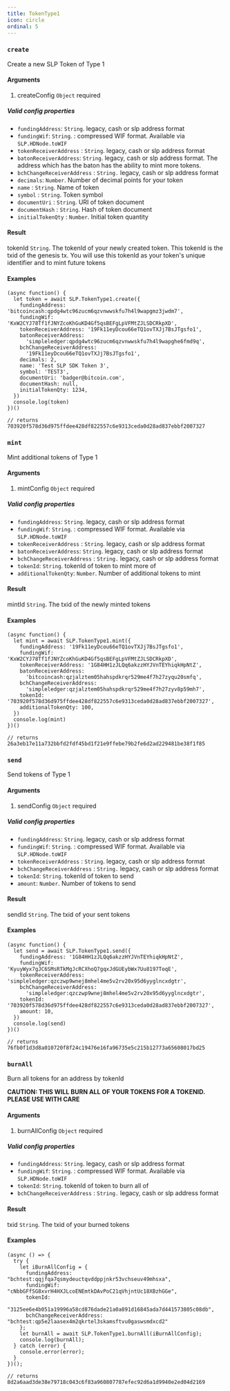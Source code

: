 ```yaml
---
title: TokenType1
icon: circle
ordinal: 5
---
```


### `create`

Create a new SLP Token of Type 1

#### Arguments

1.  createConfig `Object` required

##### Valid config properties

- `fundingAddress`: `String`. legacy, cash or slp address format
- `fundingWif`: `String`. : compressed WIF format. Available via `SLP.HDNode.toWIF`
- `tokenReceiverAddress` : `String`. legacy, cash or slp address format
- `batonReceiverAddress`: `String`. legacy, cash or slp address format. The address which has the baton has the ability to mint more tokens.
- `bchChangeReceiverAddress` : `String.` legacy, cash or slp address format
- `decimals`: `Number`. Number of decimal points for your token
- `name` : `String`. Name of token
- `symbol` : `String`. Token symbol
- `documentUri` : `String`. URI of token document
- `documentHash` : `String`. Hash of token document
- `initialTokenQty` : `Number`. Initial token quantity

#### Result

tokenId `String`. The tokenId of your newly created token. This tokenId is the txid of the genesis tx. You will use this tokenId as your token's unique identifier and to mint future tokens

#### Examples

    (async function() {
      let token = await SLP.TokenType1.create({
        fundingAddress: 'bitcoincash:qpdg4wtc96zucm6qzvnwwskfu7h4l9wapgmz3jwdm7',
        fundingWif: 'KxW2CYJ78Tf1fJNYZcoKhGuKD4Gf5qsBEFgLpVFMtZJLSDCRkpXD',
        tokenReceiverAddress: '19Fk11eyDcou66eTQ1ovTXJj7BsJTgsfo1',
        batonReceiverAddress:
          'simpleledger:qpdg4wtc96zucm6qzvnwwskfu7h4l9wapghe6fmd9q',
        bchChangeReceiverAddress:
          '19Fk11eyDcou66eTQ1ovTXJj7BsJTgsfo1',
        decimals: 2,
        name: 'Test SLP SDK Token 3',
        symbol: 'TEST3',
        documentUri: 'badger@bitcoin.com',
        documentHash: null,
        initialTokenQty: 1234,
      })
      console.log(token)
    })()

    // returns
    703920f578d36d975ffdee428df822557c6e9313ceda0d28ad837ebbf2007327

### `mint`

Mint additional tokens of Type 1

#### Arguments

1.  mintConfig `Object` required

##### Valid config properties

- `fundingAddress`: `String`. legacy, cash or slp address format
- `fundingWif`: `String`. : compressed WIF format. Available via `SLP.HDNode.toWIF`
- `tokenReceiverAddress` : `String`. legacy, cash or slp address format
- `batonReceiverAddress`: `String`. legacy, cash or slp address format
- `bchChangeReceiverAddress` : `String.` legacy, cash or slp address format
- `tokenId`: `String`. tokenId of token to mint more of
- `additionalTokenQty`: `Number`. Number of additional tokens to mint

#### Result

mintId `String`. The txid of the newly minted tokens

#### Examples

    (async function() {
      let mint = await SLP.TokenType1.mint({
        fundingAddress: '19Fk11eyDcou66eTQ1ovTXJj7BsJTgsfo1',
        fundingWif: 'KxW2CYJ78Tf1fJNYZcoKhGuKD4Gf5qsBEFgLpVFMtZJLSDCRkpXD',
        tokenReceiverAddress: '1G84HH1zJLQq6akzzHYJVnTEYhiqkHpNtZ',
        batonReceiverAddress:
          'bitcoincash:qzjalztem05hahspdkrqr529me4f7h27zyqu20smfq',
        bchChangeReceiverAddress:
          'simpleledger:qzjalztem05hahspdkrqr529me4f7h27zyv8p59mh7',
        tokenId: '703920f578d36d975ffdee428df822557c6e9313ceda0d28ad837ebbf2007327',
        additionalTokenQty: 100,
      })
      console.log(mint)
    })()

    // returns
    26a3eb17e11a732bbfd2fdf45bd1f21e9ffebe79b2fe6d2ad229481be38f1f85

### `send`

Send tokens of Type 1

#### Arguments

1.  sendConfig `Object` required

##### Valid config properties

- `fundingAddress`: `String`. legacy, cash or slp address format
- `fundingWif`: `String`. : compressed WIF format. Available via `SLP.HDNode.toWIF`
- `tokenReceiverAddress` : `String`. legacy, cash or slp address format
- `bchChangeReceiverAddress` : `String.` legacy, cash or slp address format
- `tokenId`: `String`. tokenId of token to send
- `amount`: `Number`. Number of tokens to send

#### Result

sendId `String`. The txid of your sent tokens

#### Examples

    (async function() {
      let send = await SLP.TokenType1.send({
        fundingAddress: '1G84HH1zJLQq6akzzHYJVnTEYhiqkHpNtZ',
        fundingWif: 'KyuyWyx7gJC6SMsRTkMgJcRCXhoQ7gqxJdGUEybWx7Uu8197ToqE',
        tokenReceiverAddress: 'simpleledger:qzczwp9wnej8mhel4me5v2rv20x95d6yyglncxdgtr',
        bchChangeReceiverAddress:
          'simpleledger:qzczwp9wnej8mhel4me5v2rv20x95d6yyglncxdgtr',
        tokenId: '703920f578d36d975ffdee428df822557c6e9313ceda0d28ad837ebbf2007327',
        amount: 10,
      })
      console.log(send)
    })()

    // returns
    76fb0f1d3d8a010720f8f24c19476e16fa96735e5c215b12773a65608017bd25

### `burnAll`

Burn all tokens for an address by tokenId

**CAUTION: THIS WILL BURN ALL OF YOUR TOKENS FOR A TOKENID. PLEASE USE WITH CARE**

#### Arguments

1.  burnAllConfig `Object` required

##### Valid config properties

- `fundingAddress`: `String`. legacy, cash or slp address format
- `fundingWif`: `String`. : compressed WIF format. Available via `SLP.HDNode.toWIF`
- `tokenId`: `String`. tokenId of token to burn all of
- `bchChangeReceiverAddress` : `String.` legacy, cash or slp address format

#### Result

txid `String`. The txid of your burned tokens

#### Examples

    (async () => {
      try {
        let iBurnAllConfig = {
          fundingAddress: "bchtest:qqjfqa7qsmydeuctqvddppjnkr53vchseuv49mhsxa",
          fundingWif: "cNbbGFfSG8xvrH4HXJLcoENEmtkDAvPoC21qVhjntUc18XBzhGGe",
          tokenId:
            "3125ee6e4b051a19996a58cd876dade21a0a891d16845ada7d441573805c08db",
          bchChangeReceiverAddress: "bchtest:qp5e2laasex4m2qkrtel3skamsftvu0gaswsmdxcd2"
        };
        let burnAll = await SLP.TokenType1.burnAll(iBurnAllConfig);
        console.log(burnAll);
      } catch (error) {
        console.error(error);
      }
    })();

    // returns
    8d2a6aad3de38e79718c043c6f83a960807787efec92d6a1d9940e2ed04d2169
